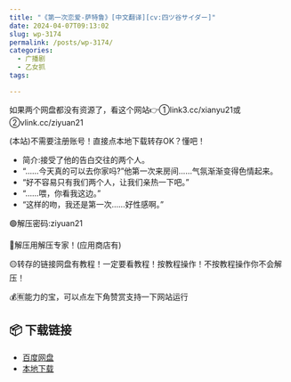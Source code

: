 ```yaml
---
title: "《第一次恋爱-萨特鲁》[中文翻译][cv:四ツ谷サイダー]"
date: 2024-04-07T09:13:02
slug: wp-3174
permalink: /posts/wp-3174/
categories:
  - 广播剧
  - 乙女抓
tags:

---
```


如果两个网盘都没有资源了，看这个网站👉①link3.cc/xianyu21或②vlink.cc/ziyuan21

(本站)不需要注册账号！直接点本地下载转存OK？懂吧！

*   简介:接受了他的告白交往的两个人。
*   “……今天真的可以去你家吗?”他第一次来房间……气氛渐渐变得色情起来。
*   “好不容易只有我们两个人，让我们亲热一下吧。”
*   “……喂，你看我这边。”
*   “这样的吻，我还是第一次……好性感啊。”

🟢解压密码:ziyuan21

🔵解压用解压专家！(应用商店有)

🟡转存的链接网盘有教程！一定要看教程！按教程操作！不按教程操作你不会解压！

💰🈶能力的宝，可以点左下角赞赏支持一下网站运行

## 📦 下载链接
- [百度网盘](https://blziyuan21.com/pay-download/3174?key=ef23c65994&down_id=0)
- [本地下载](https://blziyuan21.com/pay-download/3174?key=ef23c65994&down_id=1)

